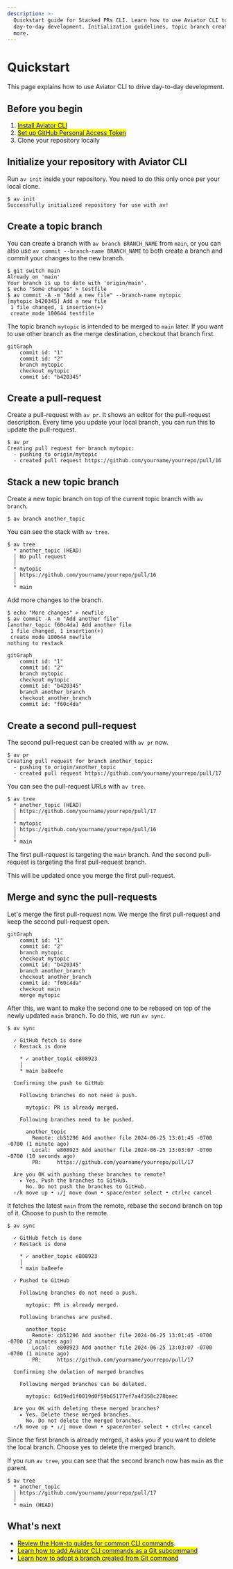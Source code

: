 ```yaml
---
description: >-
  Quickstart guide for Stacked PRs CLI. Learn how to use Aviator CLI to drive
  day-to-day development. Initialization guidelines, topic branch creation, and
  more.
---
```


# Quickstart

This page explains how to use Aviator CLI to drive day-to-day development.

## Before you begin

1. [<mark style="color:blue;">Install Aviator CLI</mark>](installation.md)
2. [<mark style="color:blue;">Set up GitHub Personal Access Token</mark>](how-to-guides/create-a-user-access-token.md#github-personal-access-token)
3. Clone your repository locally

## Initialize your repository with Aviator CLI

Run `av init` inside your repository. You need to do this only once per your local clone.

```
$ av init
Successfully initialized repository for use with av!
```

## Create a topic branch

You can create a branch with `av branch BRANCH_NAME` from `main`, or you can also use `av commit --branch-name BRANCH_NAME` to both create a branch and commit your changes to the new branch.

```
$ git switch main
Already on 'main'
Your branch is up to date with 'origin/main'.
$ echo "Some changes" > testfile
$ av commit -A -m "Add a new file" --branch-name mytopic
[mytopic b420345] Add a new file
 1 file changed, 1 insertion(+)
 create mode 100644 testfile
```

The topic branch `mytopic` is intended to be merged to `main` later. If you want to use other branch as the merge destination, checkout that branch first.

```mermaid
gitGraph
    commit id: "1"
    commit id: "2"
    branch mytopic
    checkout mytopic
    commit id: "b420345"
```

## Create a pull-request

Create a pull-request with `av pr`. It shows an editor for the pull-request description. Every time you update your local branch, you can run this to update the pull-request.

```
$ av pr
Creating pull request for branch mytopic:
  - pushing to origin/mytopic
  - created pull request https://github.com/yourname/yourrepo/pull/16
```

## Stack a new topic branch

Create a new topic branch on top of the current topic branch with `av branch`.

```
$ av branch another_topic
```

You can see the stack with `av tree`.

```
$ av tree
  * another_topic (HEAD)
  │ No pull request
  │
  * mytopic
  │ https://github.com/yourname/yourrepo/pull/16
  │
  * main
```

Add more changes to the branch.

```
$ echo "More changes" > newfile
$ av commit -A -m "Add another file"
[another_topic f60c4da] Add another file
 1 file changed, 1 insertion(+)
 create mode 100644 newfile
nothing to restack
```

```mermaid
gitGraph
    commit id: "1"
    commit id: "2"
    branch mytopic
    checkout mytopic
    commit id: "b420345"
    branch another_branch
    checkout another_branch
    commit id: "f60c4da"
```

## Create a second pull-request

The second pull-request can be created with `av pr` now.

```
$ av pr
Creating pull request for branch another_topic:
  - pushing to origin/another_topic
  - created pull request https://github.com/yourname/yourrepo/pull/17
```

You can see the pull-request URLs with `av tree`.

```
$ av tree
  * another_topic (HEAD)
  │ https://github.com/yourname/yourrepo/pull/17
  │
  * mytopic
  │ https://github.com/yourname/yourrepo/pull/16
  │
  * main
```

The first pull-request is targeting the `main` branch. And the second pull-request is targeting the first pull-request branch.

This will be updated once you merge the first pull-request.

## Merge and sync the pull-requests

Let's merge the first pull-request now. We merge the first pull-request and keep the second pull-request open.

```mermaid
gitGraph
    commit id: "1"
    commit id: "2"
    branch mytopic
    checkout mytopic
    commit id: "b420345"
    branch another_branch
    checkout another_branch
    commit id: "f60c4da"
    checkout main
    merge mytopic
```

After this, we want to make the second one to be rebased on top of the newly updated `main` branch. To do this, we run `av sync`.

```
$ av sync

  ✓ GitHub fetch is done
  ✓ Restack is done

    * ✓ another_topic e808923
    │
    * main ba8eefe

  Confirming the push to GitHub

    Following branches do not need a push.

      mytopic: PR is already merged.

    Following branches need to be pushed.

      another_topic
        Remote: cb51296 Add another file 2024-06-25 13:01:45 -0700 -0700 (1 minute ago)
        Local:  e808923 Add another file 2024-06-25 13:03:07 -0700 -0700 (10 seconds ago)
        PR:     https://github.com/yourname/yourrepo/pull/17

  Are you OK with pushing these branches to remote?
    ▸ Yes. Push the branches to GitHub.
      No. Do not push the branches to GitHub.
  ↑/k move up • ↓/j move down • space/enter select • ctrl+c cancel

```

It fetches the latest `main` from the remote, rebase the second branch on top of it. Choose to push to the remote.

```
$ av sync

  ✓ GitHub fetch is done
  ✓ Restack is done

    * ✓ another_topic e808923
    │
    * main ba8eefe

  ✓ Pushed to GitHub

    Following branches do not need a push.

      mytopic: PR is already merged.

    Following branches are pushed.

      another_topic
        Remote: cb51296 Add another file 2024-06-25 13:01:45 -0700 -0700 (2 minutes ago)
        Local:  e808923 Add another file 2024-06-25 13:03:07 -0700 -0700 (1 minute ago)
        PR:     https://github.com/yourname/yourrepo/pull/17

  Confirming the deletion of merged branches

    Following merged branches can be deleted.

      mytopic: 6d19ed1f0019d0f59b65177ef7a4f358c278baec

  Are you OK with deleting these merged branches?
    ▸ Yes. Delete these merged branches.
      No. Do not delete the merged branches.
  ↑/k move up • ↓/j move down • space/enter select • ctrl+c cancel

```

Since the first branch is already merged, it asks you if you want to delete the local branch. Choose yes to delete the merged branch.

&#x20;If you run `av tree`, you can see that the second branch now has `main` as the parent.

```
$ av tree
  * another_topic
  │ https://github.com/yourname/yourrepo/pull/17
  │
  * main (HEAD)
```

## What's next

* [<mark style="color:blue;">Review the How-to guides for common CLI commands</mark>](how-to-guides/).
* [<mark style="color:blue;">Learn how to add Aviator CLI commands as a Git subcommand</mark>](how-to-guides/git-subcommand-aliasing.md)
* [<mark style="color:blue;">Learn how to adopt a branch created from Git command</mark>](how-to-guides/adopt-a-branch.md)

